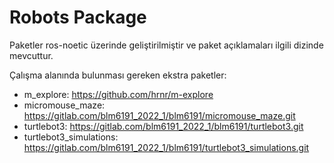 # Robots Package

Paketler ros-noetic üzerinde geliştirilmiştir ve paket açıklamaları ilgili dizinde mevcuttur. 

Çalışma alanında bulunması gereken ekstra paketler:
- m_explore: https://github.com/hrnr/m-explore
- micromouse_maze: https://gitlab.com/blm6191_2022_1/blm6191/micromouse_maze.git
- turtlebot3: https://gitlab.com/blm6191_2022_1/blm6191/turtlebot3.git
- turtlebot3_simulations: https://gitlab.com/blm6191_2022_1/blm6191/turtlebot3_simulations.git

